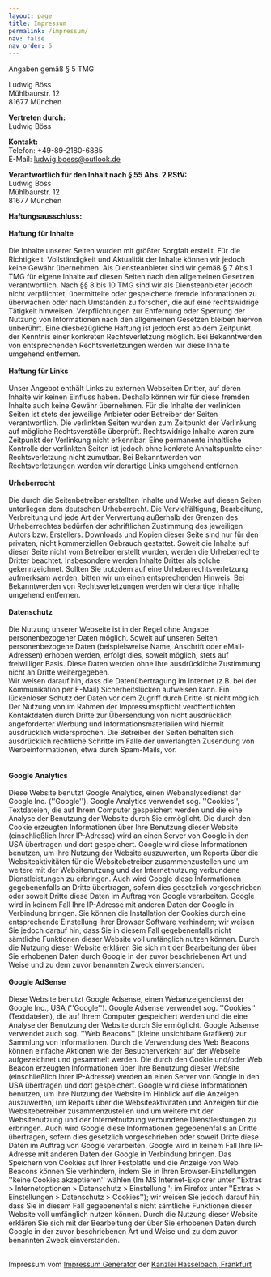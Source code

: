 ```yaml
---
layout: page
title: Impressum
permalink: /impressum/
nav: false
nav_order: 5
---
```


<div class='impressum'><p>Angaben gemäß § 5 TMG</p><p>Ludwig Böss <br> 
Mühlbaurstr. 12<br> 
81677 München <br> 
</p><p> <strong>Vertreten durch: </strong><br>
Ludwig Böss<br>
</p><p><strong>Kontakt:</strong> <br>
Telefon: +49-89-2180-6885<br>
E-Mail: <a href='mailto:ludwig.boess@outlook.de'>ludwig.boess@outlook.de</a></p><p><strong>Verantwortlich für den Inhalt nach § 55 Abs. 2 RStV:</strong><br>
Ludwig Böss <br> 
Mühlbaurstr. 12<br> 
81677 München <br></p> <p><strong>Haftungsausschluss: </strong><br><br><strong>Haftung für Inhalte</strong><br><br>
Die Inhalte unserer Seiten wurden mit größter Sorgfalt erstellt. Für die Richtigkeit, Vollständigkeit und Aktualität der Inhalte können wir jedoch keine Gewähr übernehmen. Als Diensteanbieter sind wir gemäß § 7 Abs.1 TMG für eigene Inhalte auf diesen Seiten nach den allgemeinen Gesetzen verantwortlich. Nach §§ 8 bis 10 TMG sind wir als Diensteanbieter jedoch nicht verpflichtet, übermittelte oder gespeicherte fremde Informationen zu überwachen oder nach Umständen zu forschen, die auf eine rechtswidrige Tätigkeit hinweisen. Verpflichtungen zur Entfernung oder Sperrung der Nutzung von Informationen nach den allgemeinen Gesetzen bleiben hiervon unberührt. Eine diesbezügliche Haftung ist jedoch erst ab dem Zeitpunkt der Kenntnis einer konkreten Rechtsverletzung möglich. Bei Bekanntwerden von entsprechenden Rechtsverletzungen werden wir diese Inhalte umgehend entfernen.<br><br><strong>Haftung für Links</strong><br><br>
Unser Angebot enthält Links zu externen Webseiten Dritter, auf deren Inhalte wir keinen Einfluss haben. Deshalb können wir für diese fremden Inhalte auch keine Gewähr übernehmen. Für die Inhalte der verlinkten Seiten ist stets der jeweilige Anbieter oder Betreiber der Seiten verantwortlich. Die verlinkten Seiten wurden zum Zeitpunkt der Verlinkung auf mögliche Rechtsverstöße überprüft. Rechtswidrige Inhalte waren zum Zeitpunkt der Verlinkung nicht erkennbar. Eine permanente inhaltliche Kontrolle der verlinkten Seiten ist jedoch ohne konkrete Anhaltspunkte einer Rechtsverletzung nicht zumutbar. Bei Bekanntwerden von Rechtsverletzungen werden wir derartige Links umgehend entfernen.<br><br><strong>Urheberrecht</strong><br><br>
Die durch die Seitenbetreiber erstellten Inhalte und Werke auf diesen Seiten unterliegen dem deutschen Urheberrecht. Die Vervielfältigung, Bearbeitung, Verbreitung und jede Art der Verwertung außerhalb der Grenzen des Urheberrechtes bedürfen der schriftlichen Zustimmung des jeweiligen Autors bzw. Erstellers. Downloads und Kopien dieser Seite sind nur für den privaten, nicht kommerziellen Gebrauch gestattet. Soweit die Inhalte auf dieser Seite nicht vom Betreiber erstellt wurden, werden die Urheberrechte Dritter beachtet. Insbesondere werden Inhalte Dritter als solche gekennzeichnet. Sollten Sie trotzdem auf eine Urheberrechtsverletzung aufmerksam werden, bitten wir um einen entsprechenden Hinweis. Bei Bekanntwerden von Rechtsverletzungen werden wir derartige Inhalte umgehend entfernen.<br><br><strong>Datenschutz</strong><br><br>
Die Nutzung unserer Webseite ist in der Regel ohne Angabe personenbezogener Daten möglich. Soweit auf unseren Seiten personenbezogene Daten (beispielsweise Name, Anschrift oder eMail-Adressen) erhoben werden, erfolgt dies, soweit möglich, stets auf freiwilliger Basis. Diese Daten werden ohne Ihre ausdrückliche Zustimmung nicht an Dritte weitergegeben. <br>
Wir weisen darauf hin, dass die Datenübertragung im Internet (z.B. bei der Kommunikation per E-Mail) Sicherheitslücken aufweisen kann. Ein lückenloser Schutz der Daten vor dem Zugriff durch Dritte ist nicht möglich. <br>
Der Nutzung von im Rahmen der Impressumspflicht veröffentlichten Kontaktdaten durch Dritte zur Übersendung von nicht ausdrücklich angeforderter Werbung und Informationsmaterialien wird hiermit ausdrücklich widersprochen. Die Betreiber der Seiten behalten sich ausdrücklich rechtliche Schritte im Falle der unverlangten Zusendung von Werbeinformationen, etwa durch Spam-Mails, vor.<br>
<br><br><strong>Google Analytics</strong><br><br>
Diese Website benutzt Google Analytics, einen Webanalysedienst der Google Inc. (''Google''). Google Analytics verwendet sog. ''Cookies'', Textdateien, die auf Ihrem Computer gespeichert werden und die eine Analyse der Benutzung der Website durch Sie ermöglicht. Die durch den Cookie erzeugten Informationen über Ihre Benutzung dieser Website (einschließlich Ihrer IP-Adresse) wird an einen Server von Google in den USA übertragen und dort gespeichert. Google wird diese Informationen benutzen, um Ihre Nutzung der Website auszuwerten, um Reports über die Websiteaktivitäten für die Websitebetreiber zusammenzustellen und um weitere mit der Websitenutzung und der Internetnutzung verbundene Dienstleistungen zu erbringen. Auch wird Google diese Informationen gegebenenfalls an Dritte übertragen, sofern dies gesetzlich vorgeschrieben oder soweit Dritte diese Daten im Auftrag von Google verarbeiten. Google wird in keinem Fall Ihre IP-Adresse mit anderen Daten der Google in Verbindung bringen. Sie können die Installation der Cookies durch eine entsprechende Einstellung Ihrer Browser Software verhindern; wir weisen Sie jedoch darauf hin, dass Sie in diesem Fall gegebenenfalls nicht sämtliche Funktionen dieser Website voll umfänglich nutzen können. Durch die Nutzung dieser Website erklären Sie sich mit der Bearbeitung der über Sie erhobenen Daten durch Google in der zuvor beschriebenen Art und Weise und zu dem zuvor benannten Zweck einverstanden.<br><br><strong>Google AdSense</strong><br><br>
Diese Website benutzt Google Adsense, einen Webanzeigendienst der Google Inc., USA (''Google''). Google Adsense verwendet sog. ''Cookies'' (Textdateien), die auf Ihrem Computer gespeichert werden und die eine Analyse der Benutzung der Website durch Sie ermöglicht. Google Adsense verwendet auch sog. ''Web Beacons'' (kleine unsichtbare Grafiken) zur Sammlung von Informationen. Durch die Verwendung des Web Beacons können einfache Aktionen wie der Besucherverkehr auf der Webseite aufgezeichnet und gesammelt werden. Die durch den Cookie und/oder Web Beacon erzeugten Informationen über Ihre Benutzung dieser Website (einschließlich Ihrer IP-Adresse) werden an einen Server von Google in den USA übertragen und dort gespeichert. Google wird diese Informationen benutzen, um Ihre Nutzung der Website im Hinblick auf die Anzeigen auszuwerten, um Reports über die Websiteaktivitäten und Anzeigen für die Websitebetreiber zusammenzustellen und um weitere mit der Websitenutzung und der Internetnutzung verbundene Dienstleistungen zu erbringen. Auch wird Google diese Informationen gegebenenfalls an Dritte übertragen, sofern dies gesetzlich vorgeschrieben oder soweit Dritte diese Daten im Auftrag von Google verarbeiten. Google wird in keinem Fall Ihre IP-Adresse mit anderen Daten der Google in Verbindung bringen. Das Speichern von Cookies auf Ihrer Festplatte und die Anzeige von Web Beacons können Sie verhindern, indem Sie in Ihren Browser-Einstellungen ''keine Cookies akzeptieren'' wählen (Im MS Internet-Explorer unter ''Extras > Internetoptionen > Datenschutz > Einstellung''; im Firefox unter ''Extras > Einstellungen > Datenschutz > Cookies''); wir weisen Sie jedoch darauf hin, dass Sie in diesem Fall gegebenenfalls nicht sämtliche Funktionen dieser Website voll umfänglich nutzen können. Durch die Nutzung dieser Website erklären Sie sich mit der Bearbeitung der über Sie erhobenen Daten durch Google in der zuvor beschriebenen Art und Weise und zu dem zuvor benannten Zweck einverstanden.</p><br> 
Impressum vom <a href="https://www.impressum-generator.de">Impressum Generator</a> der <a href="https://www.kanzlei-hasselbach.de/standorte/frankfurt/" rel="nofollow">Kanzlei Hasselbach, Frankfurt</a> </div>
 